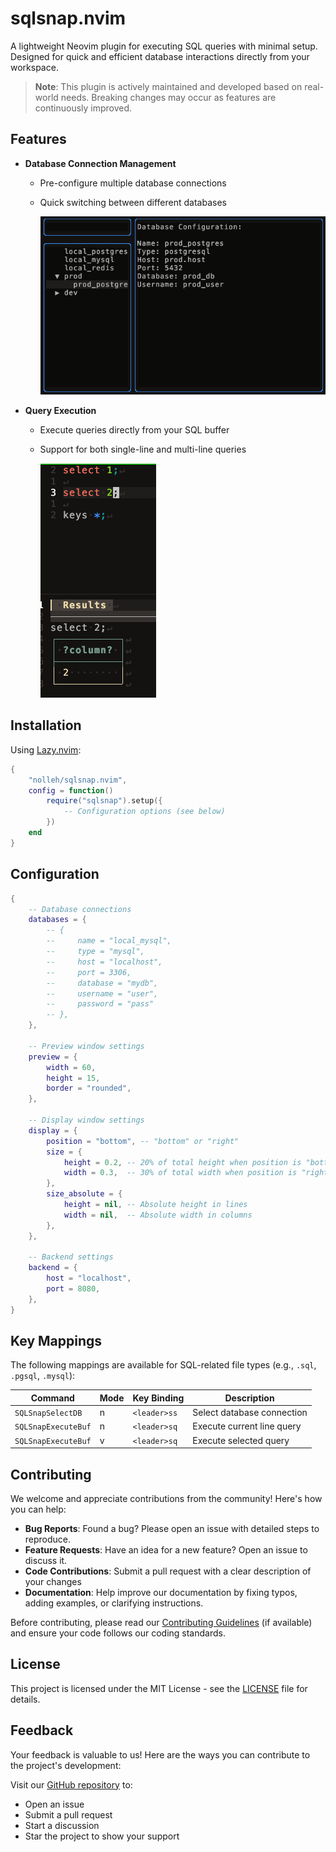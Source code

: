 # sqlsnap.nvim

A lightweight Neovim plugin for executing SQL queries with minimal setup. Designed for quick and efficient database interactions directly from your workspace.

> **Note**: This plugin is actively maintained and developed based on real-world needs. Breaking changes may occur as features are continuously improved.

## Features

- **Database Connection Management**

  - Pre-configure multiple database connections
  - Quick switching between different databases

    ![](./docs/images/select-db.png)

- **Query Execution**

  - Execute queries directly from your SQL buffer
  - Support for both single-line and multi-line queries

    ![](./docs/images/run_query.png)

## Installation

Using [Lazy.nvim](https://github.com/folke/lazy.nvim):

```lua
{
    "nolleh/sqlsnap.nvim",
    config = function()
        require("sqlsnap").setup({
            -- Configuration options (see below)
        })
    end
}
```

## Configuration

```lua
{
    -- Database connections
    databases = {
        -- {
        --     name = "local_mysql",
        --     type = "mysql",
        --     host = "localhost",
        --     port = 3306,
        --     database = "mydb",
        --     username = "user",
        --     password = "pass"
        -- },
    },

    -- Preview window settings
    preview = {
        width = 60,
        height = 15,
        border = "rounded",
    },

    -- Display window settings
    display = {
        position = "bottom", -- "bottom" or "right"
        size = {
            height = 0.2, -- 20% of total height when position is "bottom"
            width = 0.3,  -- 30% of total width when position is "right"
        },
        size_absolute = {
            height = nil, -- Absolute height in lines
            width = nil,  -- Absolute width in columns
        },
    },

    -- Backend settings
    backend = {
        host = "localhost",
        port = 8080,
    },
}
```

## Key Mappings

The following mappings are available for SQL-related file types (e.g., `.sql`, `.pgsql`, `.mysql`):

| Command             | Mode | Key Binding  | Description                |
| ------------------- | ---- | ------------ | -------------------------- |
| `SQLSnapSelectDB`   | n    | `<leader>ss` | Select database connection |
| `SQLSnapExecuteBuf` | n    | `<leader>sq` | Execute current line query |
| `SQLSnapExecuteBuf` | v    | `<leader>sq` | Execute selected query     |

## Contributing

We welcome and appreciate contributions from the community! Here's how you can help:

- **Bug Reports**: Found a bug? Please open an issue with detailed steps to reproduce.
- **Feature Requests**: Have an idea for a new feature? Open an issue to discuss it.
- **Code Contributions**: Submit a pull request with a clear description of your changes
- **Documentation**: Help improve our documentation by fixing typos, adding examples, or clarifying instructions.

Before contributing, please read our [Contributing Guidelines](CONTRIBUTING.md) (if available) and ensure your code follows our coding standards.

## License

This project is licensed under the MIT License - see the [LICENSE](LICENSE) file for details.

## Feedback

Your feedback is valuable to us! Here are the ways you can contribute to the project's development:

Visit our [GitHub repository](https://github.com/nolleh/sqlsnap.nvim) to:

- Open an issue
- Submit a pull request
- Start a discussion
- Star the project to show your support
